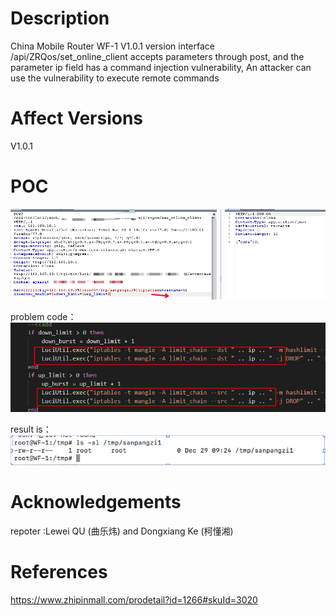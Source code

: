# Description
China Mobile Router WF-1 V1.0.1 version interface /api/ZRQos/set_online_client accepts parameters through post, and the parameter ip field has a command injection vulnerability, An attacker can use the vulnerability to execute remote commands

# Affect Versions
V1.0.1

# POC
![image](https://github.com/pokerfacett/MY_REQUEST/blob/master/ZRQos%20RCE.png)

problem code：
![image](https://github.com/pokerfacett/MY_REQUEST/blob/master/set_online_client.jpg)

result is：
![image](https://github.com/pokerfacett/MY_REQUEST/blob/master/result_command_injection1.png)

# Acknowledgements
repoter :Lewei QU (曲乐炜) and Dongxiang Ke (柯懂湘)

# References
https://www.zhipinmall.com/prodetail?id=1266#skuId=3020
